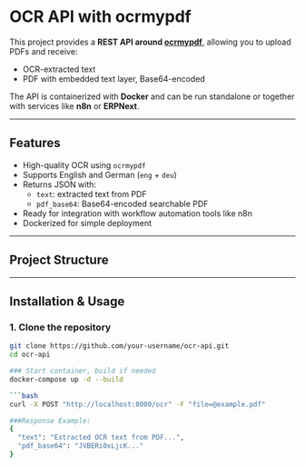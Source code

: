 # OCR API with ocrmypdf

This project provides a **REST API around [ocrmypdf](https://github.com/ocrmypdf/OCRmyPDF)**, allowing you to upload PDFs and receive:

- OCR-extracted text
- PDF with embedded text layer, Base64-encoded

The API is containerized with **Docker** and can be run standalone or together with services like **n8n** or **ERPNext**.

---

## Features

- High-quality OCR using `ocrmypdf`
- Supports English and German (`eng` + `deu`)
- Returns JSON with:
  - `text`: extracted text from PDF
  - `pdf_base64`: Base64-encoded searchable PDF
- Ready for integration with workflow automation tools like n8n
- Dockerized for simple deployment

---

## Project Structure


---

## Installation & Usage

### 1. Clone the repository

```bash
git clone https://github.com/your-username/ocr-api.git
cd ocr-api

### Start container, build if needed
docker-compose up -d --build

```bash
curl -X POST "http://localhost:8000/ocr" -F "file=@example.pdf"

###Response Example:
{
  "text": "Extracted OCR text from PDF...",
  "pdf_base64": "JVBERi0xLjcK..."
}
